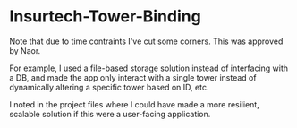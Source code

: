 # Insurtech-Tower-Binding

Note that due to time contraints I've cut some corners. This was approved by Naor.

For example, I used a file-based storage solution instead of interfacing with a DB, and made the app only interact with a single tower instead of dynamically altering a specific tower based on ID, etc.

I noted in the project files where I could have made a more resilient, scalable solution if this were a user-facing application.
